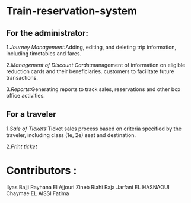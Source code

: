 # Train-reservation-system

## For the administrator:
1.*Journey Management*:Adding, editing, and deleting trip information,
including timetables and fares.

2.*Management of Discount Cards*:management of information on eligible
reduction cards and their beneficiaries. customers to facilitate future
transactions.


3.*Reports*:Generating reports to track sales, reservations and other box    office activities.

## For a traveler
1.*Sale of Tickets*:Ticket sales process based on criteria specified by the
 traveler, including class (1e, 2e) seat and destination.
 
2.*Print ticket*


# Contributors :
Ilyas Bajji
Rayhana El Ajjouri
Zineb Riahi
Raja Jarfani
EL HASNAOUI Chaymae
EL AISSI Fatima 
